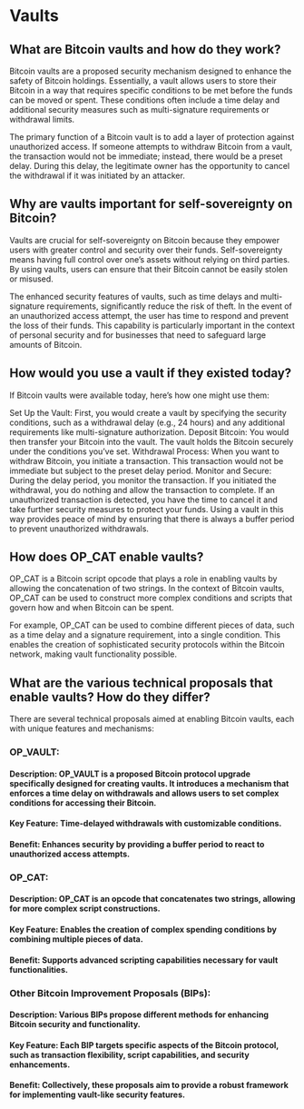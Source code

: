 # Vaults

## What are Bitcoin vaults and how do they work?
Bitcoin vaults are a proposed security mechanism designed to enhance the safety of Bitcoin holdings. Essentially, a vault allows users to store their Bitcoin in a way that requires specific conditions to be met before the funds can be moved or spent. These conditions often include a time delay and additional security measures such as multi-signature requirements or withdrawal limits.

The primary function of a Bitcoin vault is to add a layer of protection against unauthorized access. If someone attempts to withdraw Bitcoin from a vault, the transaction would not be immediate; instead, there would be a preset delay. During this delay, the legitimate owner has the opportunity to cancel the withdrawal if it was initiated by an attacker.

## Why are vaults important for self-sovereignty on Bitcoin?
Vaults are crucial for self-sovereignty on Bitcoin because they empower users with greater control and security over their funds. Self-sovereignty means having full control over one’s assets without relying on third parties. By using vaults, users can ensure that their Bitcoin cannot be easily stolen or misused.

The enhanced security features of vaults, such as time delays and multi-signature requirements, significantly reduce the risk of theft. In the event of an unauthorized access attempt, the user has time to respond and prevent the loss of their funds. This capability is particularly important in the context of personal security and for businesses that need to safeguard large amounts of Bitcoin.

## How would you use a vault if they existed today?
If Bitcoin vaults were available today, here’s how one might use them:

Set Up the Vault: First, you would create a vault by specifying the security conditions, such as a withdrawal delay (e.g., 24 hours) and any additional requirements like multi-signature authorization.
Deposit Bitcoin: You would then transfer your Bitcoin into the vault. The vault holds the Bitcoin securely under the conditions you’ve set.
Withdrawal Process: When you want to withdraw Bitcoin, you initiate a transaction. This transaction would not be immediate but subject to the preset delay period.
Monitor and Secure: During the delay period, you monitor the transaction. If you initiated the withdrawal, you do nothing and allow the transaction to complete. If an unauthorized transaction is detected, you have the time to cancel it and take further security measures to protect your funds.
Using a vault in this way provides peace of mind by ensuring that there is always a buffer period to prevent unauthorized withdrawals.

## How does OP_CAT enable vaults?
OP_CAT is a Bitcoin script opcode that plays a role in enabling vaults by allowing the concatenation of two strings. In the context of Bitcoin vaults, OP_CAT can be used to construct more complex conditions and scripts that govern how and when Bitcoin can be spent.

For example, OP_CAT can be used to combine different pieces of data, such as a time delay and a signature requirement, into a single condition. This enables the creation of sophisticated security protocols within the Bitcoin network, making vault functionality possible.

## What are the various technical proposals that enable vaults? How do they differ?
There are several technical proposals aimed at enabling Bitcoin vaults, each with unique features and mechanisms:

### OP_VAULT:
#### Description: OP_VAULT is a proposed Bitcoin protocol upgrade specifically designed for creating vaults. It introduces a mechanism that enforces a time delay on withdrawals and allows users to set complex conditions for accessing their Bitcoin.
#### Key Feature: Time-delayed withdrawals with customizable conditions.
#### Benefit: Enhances security by providing a buffer period to react to unauthorized access attempts.

### OP_CAT:
#### Description: OP_CAT is an opcode that concatenates two strings, allowing for more complex script constructions.
#### Key Feature: Enables the creation of complex spending conditions by combining multiple pieces of data.
#### Benefit: Supports advanced scripting capabilities necessary for vault functionalities.

### Other Bitcoin Improvement Proposals (BIPs):
#### Description: Various BIPs propose different methods for enhancing Bitcoin security and functionality.
#### Key Feature: Each BIP targets specific aspects of the Bitcoin protocol, such as transaction flexibility, script capabilities, and security enhancements.
#### Benefit: Collectively, these proposals aim to provide a robust framework for implementing vault-like security features.
